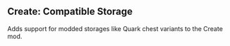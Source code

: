 ## Create: Compatible Storage

Adds support for modded storages like Quark chest variants to the Create mod.